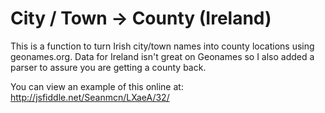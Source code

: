 City / Town -> County (Ireland)
=========

This is a function to turn Irish city/town names into county locations using geonames.org. Data for Ireland isn't great on Geonames so I also added a parser to assure you are getting a county back. 

You can view an example of this online at: http://jsfiddle.net/Seanmcn/LXaeA/32/